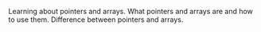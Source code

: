 Learning about pointers and arrays. What pointers and arrays are and how to use them. Difference between pointers and arrays.
